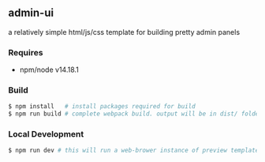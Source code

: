 admin-ui
---
a relatively simple html/js/css template for building pretty admin panels

### Requires
  - npm/node v14.18.1

### Build
```bash
$ npm install   # install packages required for build
$ npm run build # complete webpack build. output will be in dist/ folder
```

### Local Development
```bash
$ npm run dev # this will run a web-brower instance of preview templates
```
